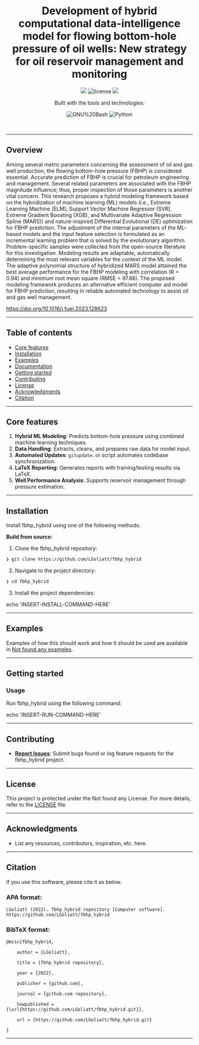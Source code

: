 <p align="center"><h1 align="center">Development of hybrid computational data-intelligence model for flowing bottom-hole pressure of oil wells: New strategy for oil reservoir management and monitoring</h1></p>
<p align="center">
	<a href="https://itmo.ru/"><img src="https://raw.githubusercontent.com/aimclub/open-source-ops/43bb283758b43d75ec1df0a6bb4ae3eb20066323/badges/ITMO_badge.svg"></a>
	<img src="https://img.shields.io/github/license/LGoliatt/fbhp_hybrid?style=default&logo=opensourceinitiative&logoColor=white&color=blue" alt="license">
	<a href="https://github.com/ITMO-NSS-team/Open-Source-Advisor"><img src="https://img.shields.io/badge/improved%20by-OSA-blue"></a>
</p>
<p align="center">Built with the tools and technologies:</p>
<p align="center">
	<img src="https://img.shields.io/badge/GNU%20Bash-4EAA25.svg?style=default&logo=GNU-Bash&logoColor=white"alt="GNU%20Bash">
	<img src="https://img.shields.io/badge/Python-3776AB.svg?style=default&logo=Python&logoColor=white"alt="Python">
</p>
<br>


---
## Overview

<overview>
Among several metric parameters concerning the assessment of oil and gas well production, the flowing bottom-hole pressure (FBHP) is considered essential. Accurate prediction of FBHP is crucial for petroleum engineering and management. Several related parameters are associated with the FBHP magnitude influence; thus, proper inspection of those parameters is another vital concern. This research proposes a hybrid modeling framework based on the hybridization of machine learning (ML) models (i.e., Extreme Learning Machine (ELM), Support Vector Machine Regressor (SVR), Extreme Gradient Boosting (XGB), and Multivariate Adaptive Regression Spline (MARS)) and nature-inspired Differential Evolutional (DE) optimization for FBHP prediction. The adjustment of the internal parameters of the ML-based models and the input feature selection is formulated as an incremental learning problem that is solved by the evolutionary algorithm. Problem-specific samples were collected from the open-source literature for this investigation. Modeling results are adaptable, automatically determining the most relevant variables for the context of the ML model. The adaptive polynomial structure of hybridized MARS model attained the best average performance for the FBHP modeling with correlation (R = 0.94) and minimum root mean square (RMSE = 97.88). The proposed modeling framework produces an alternative efficient computer aid model for FBHP prediction, resulting in reliable automated technology to assist oil and gas well management.

https://doi.org/10.1016/j.fuel.2023.128623
 
</overview>

---


## Table of contents

- [Core features](#core-features)
- [Installation](#installation)
- [Examples](#examples)
- [Documentation](#documentation)
- [Getting started](#getting-started)
- [Contributing](#contributing)
- [License](#license)
- [Acknowledgments](#acknowledgments)
- [Citation](#citation)

---

## Core features

<corefeatures>

1. **Hybrid ML Modeling**: Predicts bottom-hole pressure using combined machine learning techniques.
2. **Data Handling**: Extracts, cleans, and prepares raw data for model input.
3. **Automated Updates**: `gitupdate.sh` script automates codebase synchronization.
4. **LaTeX Reporting**: Generates reports with training/testing results via LaTeX.
5. **Well Performance Analysis**: Supports reservoir management through pressure estimation.

</corefeatures>

---


## Installation

Install fbhp_hybrid using one of the following methods:

**Build from source:**

1. Clone the fbhp_hybrid repository:
```sh
❯ git clone https://github.com/LGoliatt/fbhp_hybrid
```

2. Navigate to the project directory:
```sh
❯ cd fbhp_hybrid
```

3. Install the project dependencies:

echo 'INSERT-INSTALL-COMMAND-HERE'


---


## Examples

Examples of how this should work and how it should be used are available in [Not found any examples](https://github.com/LGoliatt/fbhp_hybrid/tree/main/).

---



## Getting started

### Usage

Run fbhp_hybrid using the following command:
 
 echo 'INSERT-RUN-COMMAND-HERE'

---


## Contributing


- **[Report Issues](https://github.com/LGoliatt/fbhp_hybrid/issues )**: Submit bugs found or log feature requests for the fbhp_hybrid project.


---


## License

This project is protected under the Not found any License. For more details, refer to the [LICENSE](https://github.com/LGoliatt/fbhp_hybrid/blob/main/) file.

---


## Acknowledgments

- List any resources, contributors, inspiration, etc. here.

---


## Citation

If you use this software, please cite it as below.

### APA format:

    LGoliatt (2022). fbhp_hybrid repository [Computer software]. https://github.com/LGoliatt/fbhp_hybrid

### BibTeX format:

    @misc{fbhp_hybrid,

        author = {LGoliatt},

        title = {fbhp_hybrid repository},

        year = {2022},

        publisher = {github.com},

        journal = {github.com repository},

        howpublished = {\url{https://github.com/LGoliatt/fbhp_hybrid.git}},

        url = {https://github.com/LGoliatt/fbhp_hybrid.git}

    }

---
